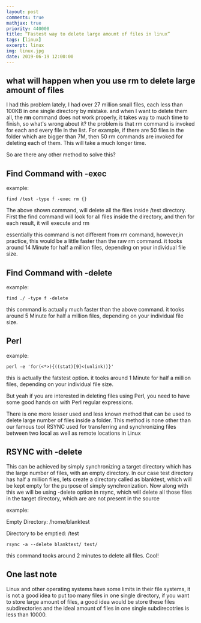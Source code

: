 ```yaml
---
layout: post
comments: true
mathjax: true
priority: 440000
title: “Fastest way to delete large amount of files in linux”
tags: [linux]
excerpt: linux
img: linux.jpg
date: 2019-06-19 12:00:00
---
```


## what will happen when you use **rm** to delete large amount of files

I had this problem lately, I had over 27 million small files, each less than 100KB in one single directory by mistake. 
and when I want to delete them all, the **rm** command does not work properly, it takes way to much time to finish, so what's wrong about it? the problem is that rm command is invoked for each and every file in the list. For example, if there are 50 files in the folder which are bigger than 7M, then 50 rm commands are invoked for deleting each of them. This will take a much longer time.

So are there any other method to solve this?

## Find Command with -exec

example:
```shell
find /test -type f -exec rm {}
```

The above shown command, will delete all the files inside /test directory. First the find command will look for all files inside the directory, and then for each result, it will execute and rm

essentially this command is not different from rm command, however,in practice, this would be a little faster than the raw rm command. it tooks around 14 Minute for half a million files, depending on your individual file size.

## Find Command with -delete

example:
```shell
find ./ -type f -delete
```

this command is actually much faster than the above command. it tooks around 5 Minute for half a million files, depending on your individual file size.

## Perl

example:
```shell
perl -e 'for(<*>){((stat)[9]<(unlink))}'
```

this is actually the fatstest option. it tooks around 1 Minute for half a million files, depending on your individual file size.

But yeah if you are interested in deleting files using Perl, you need to have some good hands on with Perl regular expressions.

There is one more lesser used and less known method that can be used to delete large number of files inside a folder. This method is none other than our famous tool RSYNC used for transferring and synchronizing files between two local as well as remote locations in Linux




## RSYNC with -delete

This can be achieved by simply synchronizing a target directory which has the large number of files, with an empty directory. In our case test directory has half a million files, lets create a directory called as blanktest, which will be kept empty for the purpose of simply synchronization. Now along with this we will be using -delete option in rsync, which will delete all those files in the target directory, which are are not present in the source

example:

Empty Directory: /home/blanktest

Directory to be emptied: /test 
```shell
rsync -a --delete blanktest/ test/
```

this command tooks around 2 minutes to delete all files. Cool!

## One last note

Linux and other operating systems have some limits in their file systems, it is not a good idea to put too many files in one single directory, if you want to store large amount of files, a good idea would be store these files subdirectories and the ideal amount of files in one single subdirecotries is less than 10000.




